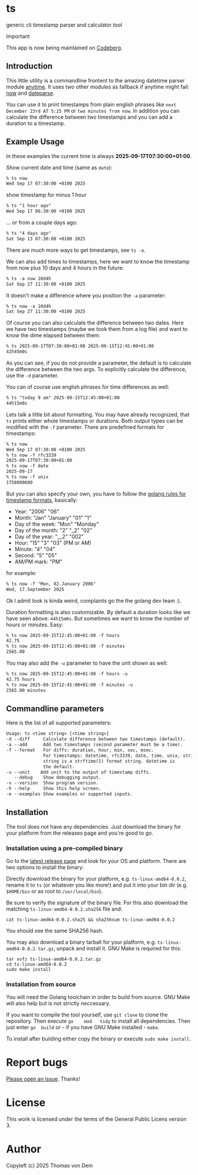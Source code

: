 # ts

generic cli timestamp parser and calculator tool

> [!IMPORTANT]
> This app is now being maintained on [Codeberg](https://codeberg.org/scip/ts/).

## Introduction

This little utility is a commandline frontent to the amazing datetime
parser module [anytime](https://github.com/ijt/go-anytime). It uses
two other modules as fallback if anytime might fail:
[now](https://github.com/jinzhu/now) and
[dateparse](github.com/araddon/dateparse).

You can use it to print timestamps from plain english phrases like
`next December 23rd AT 5:25 PM` or `two minutes from now`. In addition
you can calculate the difference between two timestamps and you can
add a duration to a timestamp.


## Example Usage

In these examples the current time is always **2025-09-17T07:30:00+01:00**.

Show current date and time (same as `date`):
```default
% ts now
Wed Sep 17 07:30:00 +0100 2025
```

show timestamp for minus 1 hour
```default
% ts "1 hour ago"
Wed Sep 17 06:30:00 +0100 2025
```

... or from a couple days ago:
```default
% ts "4 days ago"
Sat Sep 13 07:30:00 +0100 2025
```
There are much more ways to get timestamps, see `ts -e`.

We  can  also add  times  to  timestamps, here  we  want  to know  the
timestamp from now plus 10 days and 4 hours in the future:
```default
% ts -a now 10d4h
Sat Sep 27 11:30:00 +0100 2025
```

It doesn't make a difference where you position the `-a` parameter:
```default
% ts now -a 10d4h
Sat Sep 27 11:30:00 +0100 2025
```
Of course you can also calculate the difference between two
dates. Here we have two timestamps (maybe we took them from a log
file) and want to know the dime elapsed between them:

```default
% ts 2025-09-17T07:30:00+01:00 2025-09-15T12:45:00+01:00
42h45m0s
```
As you can see, if you do not provide a parameter, the default is to
calculate the difference between the two args. To explicitly calculate
the difference, use the `-d` parameter.

You can of course use english phrases for time differences as well:
```default
% ts "today 9 am" 2025-09-15T12:45:00+01:00
44h15m0s
```

Lets talk a little bit about formatting. You may have already
recognized, that `ts` prints either whole timestamps or
durations. Both output types can be modified with the `-f`
parameter. There are predefined formats for timestamps:

```default
% ts now 
Wed Sep 17 07:30:00 +0100 2025
% ts now -f rfc3339
2025-09-17T07:30:00+01:00
% ts now -f date
2025-09-17
% ts now -f unix
1758090600
```

But you can also specify your own, you have to follow the [golang
rules for timestamp formats](https://pkg.go.dev/time#Layout),
basically:

* Year: "2006" "06"
* Month: "Jan" "January" "01" "1"
* Day of the week: "Mon" "Monday"
* Day of the month: "2" "_2" "02"
* Day of the year: "__2" "002"
* Hour: "15" "3" "03" (PM or AM)
* Minute: "4" "04"
* Second: "5" "05"
* AM/PM mark: "PM"

for example:
```default
% ts now -f "Mon, 02.January 2006"
Wed, 17.September 2025
```

Ok I admit look is kinda weird, complaints go the the golang dev team
:).

Duration formatting is also customizable. By default a duration looks
like we have seen above: `44h15m0s`. But sometimes we want to know the
number of hours or minutes. Easy:

```default
% ts now 2025-09-15T12:45:00+01:00 -f hours
42.75
% ts now 2025-09-15T12:45:00+01:00 -f minutes
2565.00
```

You may also add the `-u` parameter to have the unit shown as well:

```default
% ts now 2025-09-15T12:45:00+01:00 -f hours -u
42.75 hours
% ts now 2025-09-15T12:45:00+01:00 -f minutes -u
2565.00 minutes
```

## Commandline parameters

Here is the list of all supported parameters:

```default
Usage: ts <time string> [<time string>]
-d --diff     Calculate difference between two timestamps (default).
-a --add      Add two timestamps (second parameter must be a time).
-f --format   For diffs: duration, hour, min, sec, msec.
              For timestamps: datetime, rfc3339, date, time, unix, string.
              string is a strftime(1) format string. datetime is
              the default.
-u --unit    Add unit to the output of timestamp diffs.
   --debug    Show debugging output.
-v --version  Show program version.
-h --help     Show this help screen.
-e --examples Show examples or supported inputs.
```


## Installation

The tool does not have any dependencies.  Just download the binary for
your platform from the releases page and you're good to go.

### Installation using a pre-compiled binary

Go to the [latest release page](https://codeberg.org/scip/ts/releases/)
and look for your OS and platform. There are two options to install the binary:

Directly     download     the     binary    for     your     platform,
e.g. `ts-linux-amd64-0.0.2`, rename it to `ts` (or whatever
you like more!)  and put it into  your bin dir (e.g. `$HOME/bin` or as
root to `/usr/local/bin`).

Be sure  to verify  the signature  of the binary  file. For  this also
download the matching `ts-linux-amd64-0.0.2.sha256` file and:

```shell
cat ts-linux-amd64-0.0.2.sha25 && sha256sum ts-linux-amd64-0.0.2
```
You should see the same SHA256 hash.

You  may  also download  a  binary  tarball  for your  platform,  e.g.
`ts-linux-amd64-0.0.2.tar.gz`,  unpack and  install it.  GNU Make  is
required for this:
   
```shell
tar xvfz ts-linux-amd64-0.0.2.tar.gz
cd ts-linux-amd64-0.0.2
sudo make install
```

### Installation from source

You will need the Golang toolchain  in order to build from source. GNU
Make will also help but is not strictly neccessary.

If you want to compile the tool yourself, use `git clone` to clone the
repository.   Then   execute   `go    mod   tidy`   to   install   all
dependencies. Then  just enter `go  build` or -  if you have  GNU Make
installed - `make`.

To install after building either copy the binary or execute `sudo make
install`. 

# Report bugs

[Please open an issue](https://codeberg.org/scip/ts/issues). Thanks!

# License

This work is licensed under the terms of the General Public Licens
version 3.

# Author

Copyleft (c) 2025 Thomas von Dein
